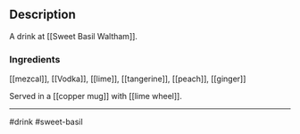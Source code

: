 ## Description

A drink at [[Sweet Basil Waltham]].
### Ingredients

[[mezcal]],
[[Vodka]], 
[[lime]], 
[[tangerine]], 
[[peach]], 
[[ginger]]

Served in a [[copper mug]] with [[lime wheel]]. 

---
#drink
#sweet-basil